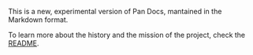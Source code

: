 This is a new, experimental version of Pan Docs, mantained in the Markdown format.

To learn more about the history and the mission of the project, check the [README](https://github.com/gbdev/pandocs#history).

